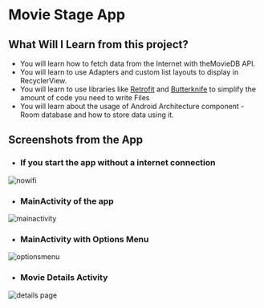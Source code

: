 # Movie Stage App


## What Will I Learn from this project?

-   You will learn how to fetch data from the Internet with theMovieDB API.
-   You will learn to use Adapters and custom list layouts to display in RecyclerView.
-   You will learn to use libraries like [Retrofit](https://square.github.io/retrofit/) and [Butterknife](https://jakewharton.github.io/butterknife/) to simplify the amount of code you need to write Files
-   You will learn about the usage of Android Architecture component - Room database and how to store data using it.

## Screenshots from the App

- ### If you start the app without a internet connection

![nowifi](https://user-images.githubusercontent.com/19914114/62838493-a625ee80-bc9a-11e9-838d-4c41d74ac56b.png)
 
- ### MainActivity of the app

![mainactivity](https://user-images.githubusercontent.com/19914114/62838526-1c2a5580-bc9b-11e9-8077-effdc80ab60a.png)

- ### MainActivity with Options Menu

![optionsmenu](https://user-images.githubusercontent.com/19914114/62838557-a2df3280-bc9b-11e9-9719-2549a295a0ed.png)

- ### Movie Details Activity

![details page](https://user-images.githubusercontent.com/19914114/62838570-d8841b80-bc9b-11e9-8a0e-6220a1911220.png)


